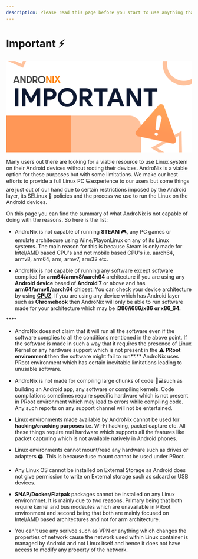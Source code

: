 ```yaml
---
description: Please read this page before you start to use anything that Andronix offers.
---
```


# Important ⚡

![](../.gitbook/assets/imp_banner.png)

Many users out there are looking for a viable resource to use Linux system on their Android devices without rooting their devices. AndroNix is a viable option for these purposes but with some limitations. We make our best efforts to provide a full Linux PC 💻experience to our users but some things are just out of our hand due to certain restrictions imposed by the Android layer, its SELinux 🔐 policies and the process we use to run the Linux on the Android devices. 

On this page you can find the summary of what AndroNix is not capable of doing with the reasons. So here is the list:

* AndroNix is not capable of running **STEAM 🎮,** any PC games or emulate architecure using Wine/PlayonLinux on any of its Linux systems. The main reason for this is because Steam is only made for Intel/AMD based CPU's and not mobile based CPU's i.e. aarch64, armv8, arm64, arm, armv7, arm32 etc.



* AndroNix is not capable of running any software except software complied for **arm64/armv8/aarch64** architecture if you are using any **Android device** based of **Android 7** or above and has **arm64/armv8/aarch64** chipset. You can check your device architecture by using [**CPUZ**](https://play.google.com/store/apps/details?id=com.cpuid.cpu_z). If you are using any device which has Android layer such as **Chromebook** then AndroNix will only be able to run software made for your architecture which may be **i386/i686/x86 or x86\_64.** 

\*\*\*\*

* AndroNix does not claim that it will run all the software even if the software complies to all the conditions mentioned in the above point. If the software is made in such a way that it requires the presence of Linux Kernel or any hardware support which is not present in the ⚠ **PRoot environment** then the software might fail to run**.** AndroNix uses PRoot environment which has certain inevitable limitations leading to unusable software.



*  AndroNix is not made for compiling large chunks of code 👩💻such as building an Android app, any software or compiling kernels. Code compilations sometimes require specific hardware which is not present in PRoot environment which may lead to errors while compiling code. Any such reports on any support channel will not be entertained. 



* Linux environments made available by AndroNix cannot be used for **hacking/cracking purposes** i.e. Wi-Fi hacking, packet capture etc. All these things require real hardware which supports all the features like packet capturing which is not available natively in Android phones. 



* Linux environments cannot mount/read any hardware such as drives or adapters 🖨. This is because fuse mount cannot be used under PRoot.



* Any Linux OS cannot be installed on External Storage as Android does not give permission to write on External storage such as sdcard or USB devices. 



* **SNAP/Docker/Flatpak** packages cannot be installed on any Linux environmnet. It is mainly due to two reasons. Primary being that both require kernel and bus modeules which are unavailable in PRoot environment and second being that both are mainly focused on Intel/AMD based architectures and not for arm architecture.



* You can't use any serivce such as VPN or anything which changes the properties of network cause the network used within Linux container is managed by Android and not Linux itself and hence it does not have access to modify any property of the network.


